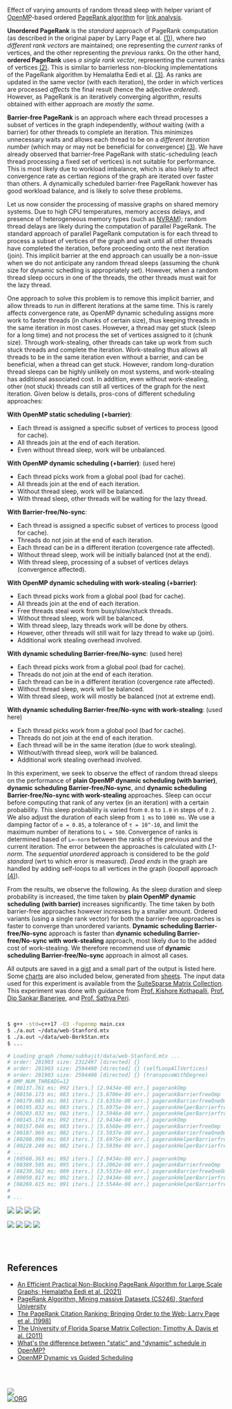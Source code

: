 Effect of varying amounts of random thread sleep with helper variant of
[OpenMP]-based ordered [PageRank algorithm] for [link analysis].

**Unordered PageRank** is the *standard* approach of PageRank computation (as
described in the original paper by Larry Page et al. [(1)]), where *two*
*different rank vectors* are maintained; one representing the *current* ranks of
vertices, and the other representing the *previous* ranks. On the other hand,
**ordered PageRank** uses *a single rank vector*, representing the current ranks
of vertices [(2)]. This is similar to barrierless non-blocking implementations
of the PageRank algorithm by Hemalatha Eedi et al. [(3)]. As ranks are updated
in the same vector (with each iteration), the order in which vertices are
processed *affects* the final result (hence the adjective *ordered*). However,
as PageRank is an iteratively converging algorithm, results obtained with either
approach are *mostly the same*.

**Barrier-free PageRank** is an approach where each thread processes a subset of
vertices in the graph independently, *without* waiting (with a barrier) for
other threads to complete an iteration. This minimizes unnecessary waits and
allows each thread to be on a *different iteration number* (which may or may not
be beneficial for convergence) [(3)]. We have already observed that barrier-free
PageRank with static-scheduling (each thread processing a fixed set of vertices)
is not suitable for performance. This is most likely due to workload imbalance,
which is also likely to affect convergence rate as certian regions of the graph
are iterated over faster than others. A dynamically scheduled barrier-free
PageRank however has good workload balance, and is likely to solve these
problems.

Let us now consider the processing of massive graphs on shared memory systems.
Due to high CPU temperatures, memory access delays, and presence of
heterogeneous memory types (such as [NVRAM]); random thread delays are likely
during the computation of parallel PageRank. The standard approach of parallel
PageRank computation is for each thread to process a subset of vertices of the
graph and wait until all other threads have completed the iteration, before
proceeding onto the next iteration (join). This implicit barrier at the end
approach can usually be a non-issue when we do not anticipate any random thread
sleeps (assuming the chunk size for dynamic schedling is appropriately set).
However, when a random thread sleep occurs in one of the threads, the other
threads must wait for the lazy thread.

One approach to solve this problem is to remove this implicit barrier, and allow
threads to run in different iterations at the same time. This is rarely affects
convergence rate, as OpenMP dynamic scheduling assigns more work to faster
threads (in chunks of certain size), thus keeping threads in the same iteration
in most cases. However, a thread may get stuck (sleep for a long time) and not
process the set of vertices assigned to it (chunk size). Through work-stealing,
other threads can take up work from such stuck threads and complete the
iteration. Work-stealing thus allows all threads to be in the same iteration
even without a barrier, and can be beneficial, when a thread can get stuck.
However, random long-duration thread sleeps can be highly unlikely on most
systems, and work-stealing has additional associated cost. In addition, even
without work-stealing, other (not stuck) threads can still all vertices of the
graph for the next iteration. Given below is details, pros-cons of different
scheduling approaches:

**With OpenMP static scheduling (+barrier)**:
- Each thread is assigned a specific subset of vertices to process (good for cache).
- All threads join at the end of each iteration.
- Even without thread sleep, work will be unbalanced.

**With OpenMP dynamic scheduling (+barrier)**: (used here)
- Each thread picks work from a global pool (bad for cache).
- All threads join at the end of each iteration.
- Without thread sleep, work will be balanced.
- With thread sleep, other threads will be waiting for the lazy thread.

**With Barrier-free/No-sync**:
- Each thread is assigned a specific subset of vertices to process (good for cache).
- Threads do not join at the end of each iteration.
- Each thread can be in a different iteration (covergence rate affected).
- Without thread sleep, work will be initially balanced (not at the end).
- With thread sleep, processing of a subset of vertices delays (convergence affected).

**With OpenMP dynamic scheduling with work-stealing (+barrier)**:
- Each thread picks work from a global pool (bad for cache).
- All threads join at the end of each iteration.
- Free threads steal work from busy/slow/stuck threads.
- Without thread sleep, work will be balanced.
- With thread sleep, lazy threads work will be done by others.
- However, other threads will still wait for lazy thread to wake up (join).
- Additional work stealing overhead involved.

**With dynamic scheduling Barrier-free/No-sync**: (used here)
- Each thread picks work from a global pool (bad for cache).
- Threads do not join at the end of each iteration.
- Each thread can be in a different iteration (covergence rate affected).
- Without thread sleep, work will be balanced.
- With thread sleep, work will mostly be balanced (not at extreme end).

**With dynamic scheduling Barrier-free/No-sync with work-stealing**: (used here)
- Each thread picks work from a global pool (bad for cache).
- Threads do not join at the end of each iteration.
- Each thread will be in the same iteration (due to work stealing).
- Without/with thread sleep, work will be balanced.
- Additional work stealing overhead involved.

In this experiment, we seek to observe the effect of random thread sleeps on the
performance of **plain OpenMP dynamic scheduling (with barrier)**, **dynamic**
**scheduling Barrier-free/No-sync**, and **dynamic scheduling**
**Barrier-free/No-sync with work-stealing** approaches. Sleep can occur before
computing that rank of any vertex (in an iteration) with a certain probability.
This sleep probability is varied from `0.0` to `1.0` in steps of `0.2`. We also
adjust the duration of each sleep from `1 ms` to `1000 ms`. We use a damping
factor of `α = 0.85`, a tolerance of `τ = 10^-10`, and limit the maximum number
of iterations to `L = 500`. Convergence of ranks is determined based of
`L∞-norm` between the ranks of the previous and the current iteration. The error
between the approaches is calculated with *L1-norm*. The *sequential unordered*
approach is considered to be the *gold standard* (wrt to which error is
measured). *Dead ends* in the graph are handled by adding self-loops to all
vertices in the graph (*loopall* approach [(4)]).

From the results, we observe the following. As the sleep duration and sleep
probability is increased, the time taken by **plain OpenMP dynamic scheduling**
**(with barrier)** increases significantly. The time taken by both barrier-free
approaches however increases by a smaller amount. Ordered variants (using a
single rank vector) for both the barrier-free approaches is faster to converge
than unordered variants. **Dynamic** **scheduling Barrier-free/No-sync**
approach is faster than **dynamic scheduling Barrier-free/No-sync with**
**work-stealing** approach, most likely due to the added cost of work-stealing. We
therefore recommend use of **dynamic scheduling Barrier-free/No-sync** approach
in almost all cases.

All outputs are saved in a [gist] and a small part of the output is listed here.
Some [charts] are also included below, generated from [sheets]. The input data
used for this experiment is available from the [SuiteSparse Matrix Collection].
This experiment was done with guidance from [Prof. Kishore Kothapalli],
[Prof. Dip Sankar Banerjee], and [Prof. Sathya Peri].

<br>

```bash
$ g++ -std=c++17 -O3 -fopenmp main.cxx
$ ./a.out ~/data/web-Stanford.mtx
$ ./a.out ~/data/web-BerkStan.mtx
$ ...

# Loading graph /home/subhajit/data/web-Stanford.mtx ...
# order: 281903 size: 2312497 [directed] {}
# order: 281903 size: 2594400 [directed] {} (selfLoopAllVertices)
# order: 281903 size: 2594400 [directed] {} (transposeWithDegree)
# OMP_NUM_THREADS=12
# [00137.761 ms; 092 iters.] [2.9434e-08 err.] pagerankOmp                     {sleep_prob: 0.0, sleep_dur: 0001 ms}
# [00156.173 ms; 083 iters.] [5.6706e-09 err.] pagerankBarrierfreeOmp          {sleep_prob: 0.0, sleep_dur: 0001 ms}
# [00179.083 ms; 081 iters.] [3.6353e-08 err.] pagerankBarrierfreeOneOmp       {sleep_prob: 0.0, sleep_dur: 0001 ms}
# [00195.832 ms; 083 iters.] [5.6975e-09 err.] pagerankHelperBarrierfreeOmp    {sleep_prob: 0.0, sleep_dur: 0001 ms}
# [00203.032 ms; 082 iters.] [3.5946e-08 err.] pagerankHelperBarrierfreeOneOmp {sleep_prob: 0.0, sleep_dur: 0001 ms}
# [00145.174 ms; 092 iters.] [2.9434e-08 err.] pagerankOmp                     {sleep_prob: 0.2, sleep_dur: 0001 ms}
# [00157.046 ms; 083 iters.] [5.6560e-09 err.] pagerankBarrierfreeOmp          {sleep_prob: 0.2, sleep_dur: 0001 ms}
# [00187.969 ms; 082 iters.] [3.5937e-08 err.] pagerankBarrierfreeOneOmp       {sleep_prob: 0.2, sleep_dur: 0001 ms}
# [00208.096 ms; 083 iters.] [5.6975e-09 err.] pagerankHelperBarrierfreeOmp    {sleep_prob: 0.2, sleep_dur: 0001 ms}
# [00228.240 ms; 082 iters.] [3.5939e-08 err.] pagerankHelperBarrierfreeOneOmp {sleep_prob: 0.2, sleep_dur: 0001 ms}
# ...
# [60560.363 ms; 092 iters.] [2.9434e-08 err.] pagerankOmp                     {sleep_prob: 1.0, sleep_dur: 1000 ms}
# [08389.505 ms; 095 iters.] [3.2062e-08 err.] pagerankBarrierfreeOmp          {sleep_prob: 1.0, sleep_dur: 1000 ms}
# [08239.562 ms; 089 iters.] [3.5533e-08 err.] pagerankBarrierfreeOneOmp       {sleep_prob: 1.0, sleep_dur: 1000 ms}
# [09050.817 ms; 092 iters.] [2.9434e-08 err.] pagerankHelperBarrierfreeOmp    {sleep_prob: 1.0, sleep_dur: 1000 ms}
# [08269.615 ms; 091 iters.] [3.5544e-08 err.] pagerankHelperBarrierfreeOneOmp {sleep_prob: 1.0, sleep_dur: 1000 ms}
#
# ...
```

[![](https://i.imgur.com/Kb2YVo3.png)][sheetp]
[![](https://i.imgur.com/ZLqieI5.png)][sheetp]
[![](https://i.imgur.com/vhMxBOU.png)][sheetp]
[![](https://i.imgur.com/7jTPhrt.png)][sheetp]

[![](https://i.imgur.com/k60LaFC.png)][sheetp]
[![](https://i.imgur.com/w27vAOf.png)][sheetp]
[![](https://i.imgur.com/VjxUx0P.png)][sheetp]
[![](https://i.imgur.com/WtU75XE.png)][sheetp]

<br>
<br>


## References

- [An Efficient Practical Non-Blocking PageRank Algorithm for Large Scale Graphs; Hemalatha Eedi et al. (2021)](https://ieeexplore.ieee.org/document/9407114)
- [PageRank Algorithm, Mining massive Datasets (CS246), Stanford University](https://www.youtube.com/watch?v=ke9g8hB0MEo)
- [The PageRank Citation Ranking: Bringing Order to the Web; Larry Page et al. (1998)](https://citeseerx.ist.psu.edu/viewdoc/summary?doi=10.1.1.38.5427)
- [The University of Florida Sparse Matrix Collection; Timothy A. Davis et al. (2011)](https://doi.org/10.1145/2049662.2049663)
- [What's the difference between "static" and "dynamic" schedule in OpenMP?](https://stackoverflow.com/a/10852852/1413259)
- [OpenMP Dynamic vs Guided Scheduling](https://stackoverflow.com/a/43047074/1413259)

<br>
<br>


[![](https://i.imgur.com/K4dU43e.jpg)](https://www.youtube.com/watch?v=GMT18TMNQbY)<br>
[![ORG](https://img.shields.io/badge/org-puzzlef-green?logo=Org)](https://puzzlef.github.io)


[(1)]: https://citeseerx.ist.psu.edu/viewdoc/summary?doi=10.1.1.38.5427
[(2)]: https://github.com/puzzlef/pagerank-ordered-vs-unordered
[(3)]: https://ieeexplore.ieee.org/document/9407114
[(4)]: https://gist.github.com/wolfram77/94c38b9cfbf0c855e5f42fa24a8602fc
[Prof. Dip Sankar Banerjee]: https://sites.google.com/site/dipsankarban/
[Prof. Kishore Kothapalli]: https://faculty.iiit.ac.in/~kkishore/
[Prof. Sathya Peri]: https://people.iith.ac.in/sathya_p/
[SuiteSparse Matrix Collection]: https://sparse.tamu.edu
[OpenMP]: https://en.wikipedia.org/wiki/OpenMP
[PageRank algorithm]: https://en.wikipedia.org/wiki/PageRank
[link analysis]: https://en.wikipedia.org/wiki/Network_theory#Link_analysis
[NVRAM]: https://en.wikipedia.org/wiki/Non-volatile_random-access_memory
[gist]: https://gist.github.com/wolfram77/8a12536a176ba851d8cf42e5030fb01b
[charts]: https://imgur.com/a/4yssfd9
[sheets]: https://docs.google.com/spreadsheets/d/1McPZou_GVoz-vvX0EffnP-QVRWAiis2e9C2AoFmEN1E/edit?usp=sharing
[sheetp]: https://docs.google.com/spreadsheets/d/e/2PACX-1vTFR_tu_dHW4KFZ97GJS_IAJG2lm09aKNdoov2a216PYTCVVKrxdBDUVDwF8-zSqA0dNjoPEgiyFXLo/pubhtml
